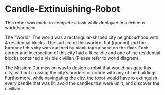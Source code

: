 # Candle-Extinuishing-Robot
This robot was made to complete a task while deployed in a fictitious world/scenario.

The "World":
The world was a rectangular-shaped city neighbourhood with 4 residential blocks. The surface of this world is flat (ground) and the border of this city was outlined by black tape placed on the floor. Each corner and intersection of this city had a lit candle and one of the residential blocks contained a visible civillian (Please refer to world diagram).

The Mission:
Our mission was to design a robot that would navigate this city, without crossing the city's borders or collide with any of the buildings. Furthermore, while navingating the city, the robot would have to extinguish every candle that was lit, avoid the candles that were unlit, and discover the civillian.
